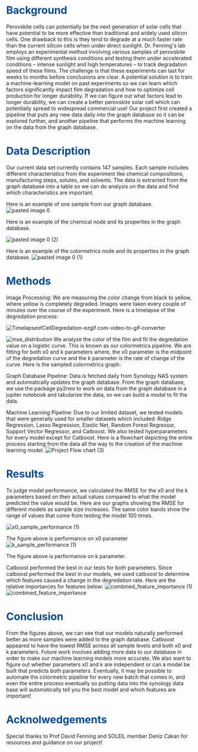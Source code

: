 # <span style="color: #004a99;">Background</span>
  Perovskite cells can potentially be the next generation of solar cells that have potential to be more effective than traditional and widely used silicon cells.  One drawback to this is they tend to degrade at a much faster rate than the current silicon cells when under direct sunlight. 
  Dr. Fenning's lab employs an experimental method involving various samples of perovskite
film using different synthesis conditions and testing them under accelerated conditions –
intense sunlight and high temperatures – to track degradation speed of these films. The
challenge is that these experiments can last for weeks to months before conclusions are
clear. A potential solution is to train a machine-learning model on past
experiments so we can learn which factors significantly impact film degradation and how
to optimize cell production for longer durability. If we can figure out what factors lead to longer durability, we can create a better perovskite solar cell which can potentially spread to widespread commercial use! Our project first created a pipeline that puts any new data daily into the graph database so it can be explored further, and another pipeline that performs the machine learning on the data from the graph database. 


# <span style="color: #004a99;">Data Description</span>
  Our current data set currently contains 147 samples. Each sample includes different characteristics from the experiment like chemical compositions, manufacturing steps, solutes, and solvents. The data is extracted from the graph database into a table so we can do analysis on the data and find which characteristics are important.  
  
Here is an example of one sample from our graph database.  
![pasted image 0](https://github.com/UdonK1ng/DSC180AB-Solar/assets/97561013/f417559e-e01c-4b51-a13a-c5b6d03495dc)


Here is an example of the chemical node and its properties in the graph database.


![pasted image 0 (2)](https://github.com/UdonK1ng/DSC180AB-Solar/assets/97561013/9fa5549f-6419-4dc9-9582-35b792f3efb9)


Here is an example of the colormetrics node and its properties in the graph database. 
![pasted image 0 (1)](https://github.com/UdonK1ng/DSC180AB-Solar/assets/97561013/073ef04a-34ed-4137-be0b-0addd3355dbe)

# <span style="color: #004a99;">Methods</span>
Image Processing:
  We are measuring the color change from black to yellow, where yellow is completely degraded. Images were taken every couple of minutes over the course of the experiment. Here is a timelapse of the degredation process:

![TimelapseofCellDegredation-ezgif com-video-to-gif-converter](https://github.com/UdonK1ng/DSC180AB-Solar/assets/97561013/15047423-51cc-44fa-8b07-94b8548a2eba)


![mse_distribution](https://github.com/UdonK1ng/DSC180AB-Solar/assets/97561013/95394fef-d858-45ef-afdf-49c76b0e976b)
We analyze the color of the film and fit the degredation value on a logistic curve. This is known as our colormetrics pipeline. We are fitting for both x0 and k parameters where, the x0 parameter is the midpoint of the degredation curve and the k parameter is the rate of change of the curve.  Here is the sampled colormetrics graph:


Graph Database Pipeline:
  Data is fetched daily from Synology NAS system and automatically updates the graph database. From the graph database, we use the package py2neo to work on data from the graph database in a jupiter notebook and tabularize the data, so we can build a model to fit the data.  


Machine Learning Pipeline: 
  Due to our limited dataset, we tested models that were generally used for smaller datasets which included: Ridge Regression, Lasso Regression, Elastic Net, Random Forest Regressor, Support Vector Regressor, and Catboost.  We also tested hyperparameters for every model except for Catboost.
  Here is a flowchart depicting the entire process starting from the data all the way to the creation of the machine learning model. 
![Project Flow chart (3)](https://github.com/UdonK1ng/DSC180AB-Solar/assets/97561013/abefca97-76bc-4e5e-b4d8-1ff3031a20db)
# <span style="color: #004a99;">Results</span>
  To judge model performance, we calculated the RMSE for the x0 and the k parameters based on their actual values compared to what the model predicted the value would be. Here are our graphs showing the RMSE for different models as sample size increases.  The same color bands show the range of values that come from testing the model 100 times. 

![x0_sample_performance (1)](https://github.com/UdonK1ng/DSC180AB-Solar/assets/97561013/a26fb123-43b5-4115-83e6-1e0dee7d18d7)

The figure above is performance on x0 parameter
![k_sample_performance (1)](https://github.com/UdonK1ng/DSC180AB-Solar/assets/97561013/471d2b07-2968-4a84-8aa6-6c3d686717f7)

The figure above is performance on k parameter.

Catboost performed the best in our tests for both parameters. Since catboost performed the best in our models, we used catboost to determine which features caused a change in the degredation rate. Here are the relative importances for features below:
![combined_feature_importance (1)](https://github.com/UdonK1ng/DSC180AB-Solar/assets/97561013/71a6fed9-e096-4118-8294-cd2321228c10)
![combined_feature_importance](https://github.com/UdonK1ng/DSC180AB-Solar/assets/97561013/f8838c86-2bd8-46c9-94bf-2f837c5cad36)

# <span style="color: #004a99;">Conclusion</span>
  From the figures above, we can see that our models naturally performed better as more samples were added to the graph database. Catboost appeared to have the lowest RMSE across all sample levels and both x0 and k parameters. 
  Future work involves adding more data to our database in order to make our machine learning models more accurate. We also want to figure out whether parameters x0 and k are independent or can a model be built that predicts both parameters. Eventually, it may be possible to automate the colormetric pipeline for every new batch that comes in, and even the entire process eventually so putting data into the synology data base will automatically tell you the best model and which features are important!



  
# <span style="color: #004a99;">Acknolwedgements</span>
Special thanks to Prof David Fenning and SOLEIL member Deniz Cakan for resources and guidance on our project!

